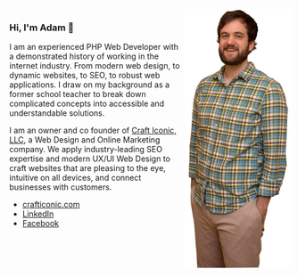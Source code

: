 <img align="right" src="https://raw.githubusercontent.com/ashortsleeves/ashortsleeves/master/adam-l.png" alt="Adam Shortsleeves" height=465px/>

### Hi, I'm Adam 👋

I am an experienced PHP Web Developer with a demonstrated history of working in the internet industry. From modern web design, to dynamic websites, to SEO, to robust web applications. I draw on my background as a former school teacher to break down complicated concepts into accessible and understandable solutions.

I am an owner and co founder of [Craft Iconic, LLC](https://crafticonic.com/), a Web Design and Online Marketing company. We apply industry-leading SEO expertise and modern UX/UI Web Design to craft websites that are pleasing to the eye, intuitive on all devices, and connect businesses with customers.

* [crafticonic.com](https://crafticonic.com/)
* [LinkedIn](https://www.linkedin.com/in/adam-shortsleeves-00ab61128)
* [Facebook](https://www.facebook.com/crafticonic)
<!--
**ashortsleeves/ashortsleeves** is a ✨ _special_ ✨ repository because its `README.md` (this file) appears on your GitHub profile.

Here are some ideas to get you started:

- 🔭 I’m currently working on ...
- 🌱 I’m currently learning ...
- 👯 I’m looking to collaborate on ...
- 🤔 I’m looking for help with ...
- 💬 Ask me about ...
- 📫 How to reach me: ...
- 😄 Pronouns: ...
- ⚡ Fun fact: ...
-->
